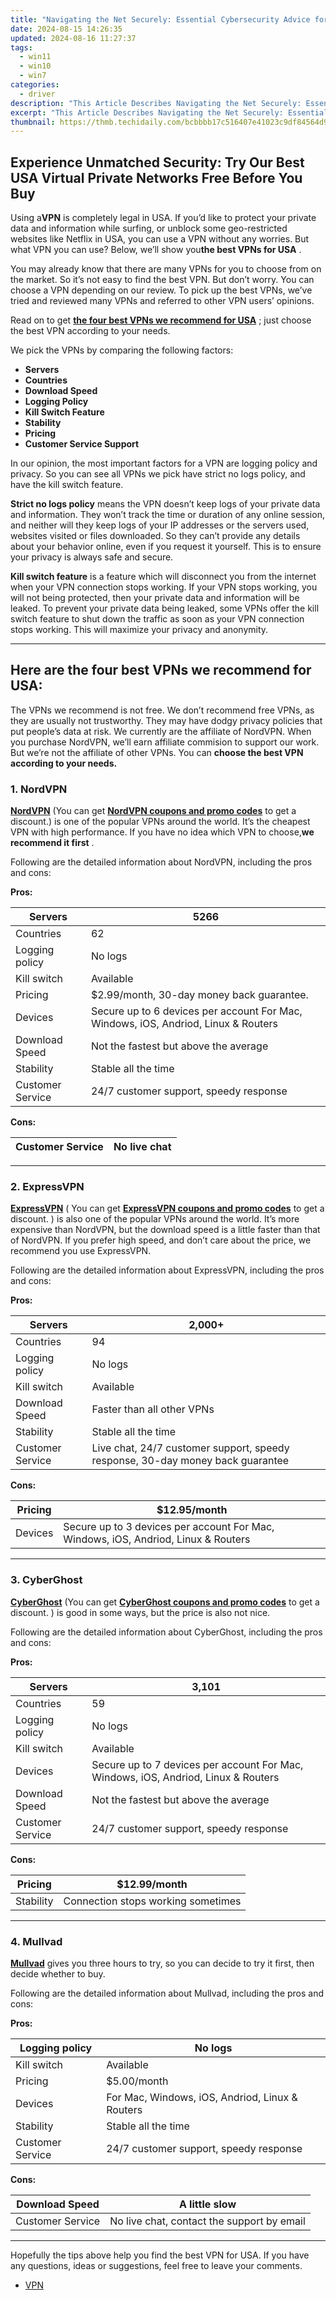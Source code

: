 ```yaml
---
title: "Navigating the Net Securely: Essential Cybersecurity Advice for Web Novices"
date: 2024-08-15 14:26:35
updated: 2024-08-16 11:27:37
tags:
  - win11
  - win10
  - win7
categories:
  - driver
description: "This Article Describes Navigating the Net Securely: Essential Cybersecurity Advice for Web Novices"
excerpt: "This Article Describes Navigating the Net Securely: Essential Cybersecurity Advice for Web Novices"
thumbnail: https://thmb.techidaily.com/bcbbbb17c516407e41023c9df84564d9e208249f4419e84badf29d91094b0794.jpg
---
```


## Experience Unmatched Security: Try Our Best USA Virtual Private Networks Free Before You Buy

Using a**VPN** is completely legal in USA. If you’d like to protect your private data and information while surfing, or unblock some geo-restricted websites like Netflix in USA, you can use a VPN without any worries. But what VPN you can use? Below, we’ll show you**the best VPNs for USA** .

 You may already know that there are many VPNs for you to choose from on the market. So it’s not easy to find the best VPN. But don’t worry. You can choose a VPN depending on our review. To pick up the best VPNs, we’ve tried and reviewed many VPNs and referred to other VPN users’ opinions.

 Read on to get **[the four best VPNs we recommend for USA](https://tools.techidaily.com/drivereasy/download/)**  ; just choose the best VPN according to your needs.

We pick the VPNs by comparing the following factors:

* **Servers**
* **Countries**
* **Download Speed**
* **Logging Policy**
* **Kill Switch Feature**
* **Stability**
* **Pricing**
* **Customer Service Support**

 In our opinion, the most important factors for a VPN are logging policy and privacy. So you can see all VPNs we pick have strict no logs policy, and have the kill switch feature.

**Strict no logs policy** means the VPN doesn’t keep logs of your private data and information. They won’t track the time or duration of any online session, and neither will they keep logs of your IP addresses or the servers used, websites visited or files downloaded. So they can’t provide any details about your behavior online, even if you request it yourself. This is to ensure your privacy is always safe and secure.

**Kill switch feature** is a feature which will disconnect you from the internet when your VPN connection stops working. If your VPN stops working, you will not being protected, then your private data and information will be leaked. To prevent your private data being leaked, some VPNs offer the kill switch feature to shut down the traffic as soon as your VPN connection stops working. This will maximize your privacy and anonymity.

---

## **Here are the four best VPNs we recommend for USA:**

 The VPNs we recommend is not free. We don’t recommend free VPNs, as they are usually not trustworthy. They may have dodgy privacy policies that put people’s data at risk. We currently are the affiliate of NordVPN. When you purchase NordVPN, we’ll earn affiliate commision to support our work. But we’re not the affiliate of other VPNs. You can **choose the best VPN according to your needs.**

### 1\. NordVPN

**[NordVPN](https://tools.techidaily.com/drivereasy/download/)** [](https://tools.techidaily.com/drivereasy/download/) (You can get **[NordVPN coupons and promo codes](https://tools.techidaily.com/drivereasy/download/)**  to get a discount.) is one of the popular VPNs around the world. It’s the cheapest VPN with high performance. If you have no idea which VPN to choose,**we recommend it first** .

 Following are the detailed information about NordVPN, including the pros and cons:

**Pros:**

| Servers          | 5266                                                                               |
| ---------------- | ---------------------------------------------------------------------------------- |
| Countries        | 62                                                                                 |
| Logging policy   | No logs                                                                            |
| Kill switch      | Available                                                                          |
| Pricing          | $2.99/month, 30-day money back guarantee.                                          |
| Devices          | Secure up to 6 devices per account For Mac, Windows, iOS, Andriod, Linux & Routers |
| Download Speed   | Not the fastest but above the average                                              |
| Stability        | Stable all the time                                                                |
| Customer Service | 24/7 customer support, speedy response                                             |

**Cons:**

| Customer Service | No live chat |
| ---------------- | ------------ |

---

### 2\. ExpressVPN

**[ExpressVPN](https://tools.techidaily.com/drivereasy/download/)** [](https://tools.techidaily.com/drivereasy/download/) ( You can get **[ExpressVPN coupons and promo codes](https://tools.techidaily.com/drivereasy/download/)**  to get a discount. ) is also one of the popular VPNs around the world. It’s more expensive than NordVPN, but the download speed is a little faster than that of NordVPN. If you prefer high speed, and don’t care about the price, we recommend you use ExpressVPN.

 Following are the detailed information about ExpressVPN, including the pros and cons:

**Pros:**

| Servers          | 2,000+                                                                          |
| ---------------- | ------------------------------------------------------------------------------- |
| Countries        | 94                                                                              |
| Logging policy   | No logs                                                                         |
| Kill switch      | Available                                                                       |
| Download Speed   | Faster than all other VPNs                                                      |
| Stability        | Stable all the time                                                             |
| Customer Service | Live chat, 24/7 customer support, speedy response,  30-day money back guarantee |

**Cons:**

| Pricing | $12.95/month                                                                       |
| ------- | ---------------------------------------------------------------------------------- |
| Devices | Secure up to 3 devices per account For Mac, Windows, iOS, Andriod, Linux & Routers |

---

### 3\. CyberGhost

**[CyberGhost](https://www.cyberghostvpn.com/en%5FUS)**  (You can get **[CyberGhost coupons and promo codes](https://tools.techidaily.com/drivereasy/download/)**  to get a discount. ) is good in some ways, but the price is also not nice.

 Following are the detailed information about CyberGhost, including the pros and cons:

**Pros:**

| Servers          | 3,101                                                                              |
| ---------------- | ---------------------------------------------------------------------------------- |
| Countries        | 59                                                                                 |
| Logging policy   | No logs                                                                            |
| Kill switch      | Available                                                                          |
| Devices          | Secure up to 7 devices per account For Mac, Windows, iOS, Andriod, Linux & Routers |
| Download Speed   | Not the fastest but above the average                                              |
| Customer Service | 24/7 customer support, speedy response                                             |

**Cons:**

| Pricing   | $12.99/month                       |
| --------- | ---------------------------------- |
| Stability | Connection stops working sometimes |

---

### 4\. Mullvad

**[Mullvad](https://mullvad.net/en/)**  gives you three hours to try, so you can decide to try it first, then decide whether to buy.

 Following are the detailed information about Mullvad, including the pros and cons:

**Pros:**

| Logging policy   | No logs                                         |
| ---------------- | ----------------------------------------------- |
| Kill switch      | Available                                       |
| Pricing          | $5.00/month                                     |
| Devices          | For Mac, Windows, iOS, Andriod, Linux & Routers |
| Stability        | Stable all the time                             |
| Customer Service | 24/7 customer support, speedy response          |

**Cons:**

| Download Speed   | A little slow                              |
| ---------------- | ------------------------------------------ |
| Customer Service | No live chat, contact the support by email |

---

 Hopefully the tips above help you find the best VPN for USA. If you have any questions, ideas or suggestions, feel free to leave your comments.

* [VPN](https://tools.techidaily.com/drivereasy/download/)

<ins class="adsbygoogle"
     style="display:block"
     data-ad-format="autorelaxed"
     data-ad-client="ca-pub-7571918770474297"
     data-ad-slot="1223367746"></ins>



<ins class="adsbygoogle"
     style="display:block"
     data-ad-client="ca-pub-7571918770474297"
     data-ad-slot="8358498916"
     data-ad-format="auto"
     data-full-width-responsive="true"></ins>

